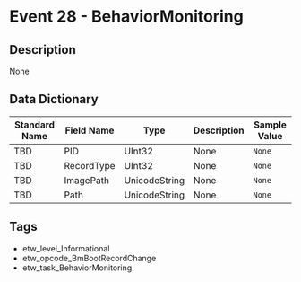 # Event 28 - BehaviorMonitoring

## Description
None

## Data Dictionary
|Standard Name|Field Name|Type|Description|Sample Value|
|---|---|---|---|---|
|TBD|PID|UInt32|None|`None`|
|TBD|RecordType|UInt32|None|`None`|
|TBD|ImagePath|UnicodeString|None|`None`|
|TBD|Path|UnicodeString|None|`None`|

## Tags
* etw_level_Informational
* etw_opcode_BmBootRecordChange
* etw_task_BehaviorMonitoring